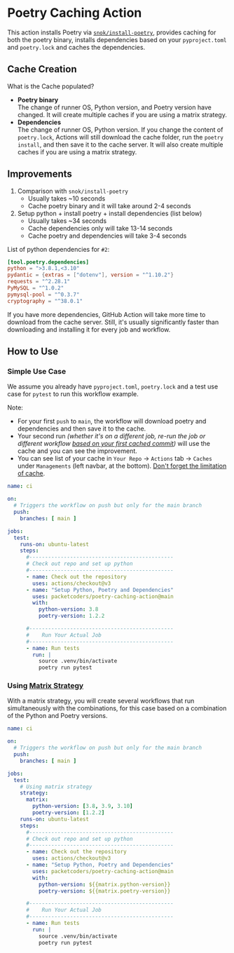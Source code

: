 # Poetry Caching Action


This action installs Poetry via [`snok/install-poetry`](https://github.com/snok/install-poetry), provides caching for both the poetry binary, installs dependencies based on your `pyproject.toml` and `poetry.lock` and caches the dependencies.

## Cache Creation
What is the Cache populated?

* **Poetry binary**<br/>The change of runner OS, Python version, and Poetry version have changed. It will create multiple caches if you are using a matrix strategy.
* **Dependencies**<br/>The change of runner OS, Python version. If you change the content of `poetry.lock`, Actions will still download the cache folder, run the `poetry install`, and then save it to the cache server. It will also create multiple caches if you are using a matrix strategy.


## Improvements

1. Comparison with `snok/install-poetry` 
    * Usually takes ~10 seconds
    * Cache poetry binary and it will take around 2-4 seconds
1. Setup python + install poetry + install dependencies (list below) 
    * Usually takes ~34 seconds 
    * Cache dependencies only will take 13-14 seconds
    * Cache poetry and dependencies will take 3-4 seconds 

List of python dependencies for `#2`:

```toml
[tool.poetry.dependencies]
python = ">3.8.1,<3.10"
pydantic = {extras = ["dotenv"], version = "^1.10.2"}
requests = "^2.28.1"
PyMySQL = "^1.0.2"
pymysql-pool = "^0.3.7"
cryptography = "^38.0.1"
```

If you have more dependencies, GitHub Action will take more time to download from the cache server. Still, it's usually significantly faster than downloading and installing it for every job and workflow.

## How to Use

### Simple Use Case

We assume you already have `pyproject.toml`, `poetry.lock` and a test use case for `pytest` to run this workflow example.

Note:

* For your first `push` to `main`, the workflow will download poetry and dependencies and then save it to the cache.
* Your second run *(whether it's on a different job, re-run the job or different workflow [based on your first cached commit](https://docs.github.com/en/actions/using-workflows/caching-dependencies-to-speed-up-workflows#restrictions-for-accessing-a-cache))* will use the cache and you can see the improvement.
* You can see list of your cache in `Your Repo` -> `Actions` tab -> `Caches` under `Managements` (left navbar, at the bottom). [Don't forget the limitation of cache](https://docs.github.com/en/actions/using-workflows/caching-dependencies-to-speed-up-workflows#usage-limits-and-eviction-policy).

```yml
name: ci

on:
  # Triggers the workflow on push but only for the main branch
  push:
    branches: [ main ]

jobs:
  test:
    runs-on: ubuntu-latest
    steps:
      #----------------------------------------------
      # Check out repo and set up python
      #----------------------------------------------
      - name: Check out the repository
        uses: actions/checkout@v3
      - name: "Setup Python, Poetry and Dependencies"
        uses: packetcoders/poetry-caching-action@main
        with:
          python-version: 3.8
          poetry-version: 1.2.2

      #----------------------------------------------
      #    Run Your Actual Job
      #----------------------------------------------
      - name: Run tests
        run: |
          source .venv/bin/activate
          poetry run pytest
```

### Using [Matrix Strategy](https://docs.github.com/en/actions/using-jobs/using-a-matrix-for-your-jobs)

With a matrix strategy, you will create several workflows that run simultaneously with the combinations, for this case based on a combination of the Python and Poetry versions.

```yml
name: ci

on:
  # Triggers the workflow on push but only for the main branch
  push:
    branches: [ main ]

jobs:
  test:
    # Using matrix strategy
    strategy:
      matrix:
        python-version: [3.8, 3.9, 3.10]
        poetry-version: [1.2.2]
    runs-on: ubuntu-latest
    steps:
      #----------------------------------------------
      # Check out repo and set up python
      #----------------------------------------------
      - name: Check out the repository
        uses: actions/checkout@v3
      - name: "Setup Python, Poetry and Dependencies"
        uses: packetcoders/poetry-caching-action@main
        with:
          python-version: ${{matrix.python-version}}
          poetry-version: ${{matrix.poetry-version}}

      #----------------------------------------------
      #    Run Your Actual Job
      #----------------------------------------------
      - name: Run tests
        run: |
          source .venv/bin/activate
          poetry run pytest
```
